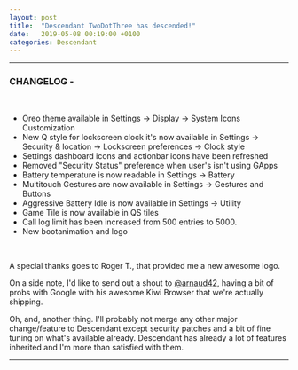 ```yaml
---
layout: post
title:  "Descendant TwoDotThree has descended!"
date:   2019-05-08 00:19:00 +0100
categories: Descendant
---
```


<hr>

### CHANGELOG -

<br>

* Oreo theme available in Settings -> Display -> System Icons Customization
* New Q style for lockscreen clock it's now available in Settings -> Security & location -> Lockscreen preferences -> Clock style
* Settings dashboard icons and actionbar icons have been refreshed
* Removed "Security Status" preference when user's isn't using GApps
* Battery temperature is now readable in Settings -> Battery
* Multitouch Gestures are now available in Settings -> Gestures and Buttons
* Aggressive Battery Idle is now available in Settings -> Utility
* Game Tile is now available in QS tiles
* Call log limit has been increased from 500 entries to 5000.
* New bootanimation and logo

<br>

A special thanks goes to Roger T., that provided me a new awesome logo. 

On a side note, I'd like to send out a shout to <a href="https://forum.xda-developers.com/member.php?u=9196003">@arnaud42</a>, having a bit of probs with Google with his awesome Kiwi Browser that we're actually shipping.

Oh, and, another thing. 
I'll probably not merge any other major change/feature to Descendant except security patches and a bit of fine tuning on what's available already. 
Descendant has already a lot of features inherited and I'm more than satisfied with them.

<hr>
